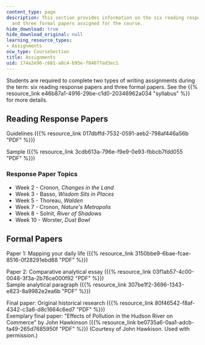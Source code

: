 ```yaml
---
content_type: page
description: This section provides information on the six reading response papers
  and three formal papers assigned for the course.
hide_download: true
hide_download_original: null
learning_resource_types:
- Assignments
ocw_type: CourseSection
title: Assignments
uid: 174a2e96-c681-a8c4-b95e-f84077ad3ec1
---
```


Students are required to complete two types of writing assignments during the term: six reading response papers and three formal papers. See the {{% resource_link e46b87a1-4916-29be-c1d0-20346962a034 "syllabus" %}} for more details.

Reading Response Papers
-----------------------

Guidelines ({{% resource_link 017dbffd-7532-0591-aeb2-798af446a56b "PDF" %}})

Sample ({{% resource_link 3cdb613a-796e-f9e9-0e93-fbbcb7fdd055 "PDF" %}})

### Response Paper Topics

*   Week 2 - Cronon, _Changes in the Land_
*   Week 3 - Basso, _Wisdom Sits in Places_
*   Week 5 - Thoreau, _Walden_
*   Week 7 - Cronon, _Nature's Metropolis_
*   Week 8 - Solnit, _River of Shadows_
*   Week 10 - Worster, _Dust Bowl_

Formal Papers
-------------

Paper 1: Mapping your daily life ({{% resource_link 3150bbe9-6bae-fcae-8516-0f28291ebd88 "PDF" %}})

Paper 2: Comparative analytical essay ({{% resource_link 03f1ab57-4c00-0048-3f3a-2b76ce000f92 "PDF" %}})  
Sample analytical paragraph ({{% resource_link 307be1f2-3696-1343-e823-8a9982e2ea6b "PDF" %}})

Final paper: Original historical research ({{% resource_link 80f46542-f8af-4342-c3a6-d8c1664c6ed7 "PDF" %}})  
Exemplary final paper: "Effects of Pollution in the Hudson River on Commerce" by John Hawkinson ({{% resource_link be0735a6-0aa1-adcb-fa49-265d7685950f "PDF" %}}) (Courtesy of John Hawkison. Used with permission.)